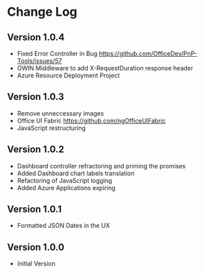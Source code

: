 # Change Log

## Version 1.0.4
* Fixed Error Controller in Bug https://github.com/OfficeDev/PnP-Tools/issues/57
* OWIN Middleware to add X-RequestDuration response header
* Azure Resource Deployment Project 

## Version 1.0.3
* Remove unneccessary images
* Office UI Fabric  https://github.com/ngOfficeUIFabric
* JavaScript restructuring

## Version 1.0.2
* Dashboard controller refractoring and priming the promises
* Added Dashboard chart labels translation
* Refactoring of JavaScript logging
* Added Azure Applications expiring

## Version 1.0.1
* Formatted JSON Dates in the UX

## Version 1.0.0
* Initial Version